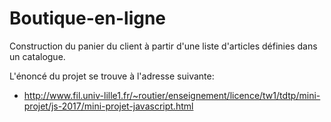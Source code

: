 # Boutique-en-ligne
Construction du panier du client à partir d'une liste d'articles définies dans un catalogue.

L'énoncé du projet se trouve à l'adresse suivante: 
* http://www.fil.univ-lille1.fr/~routier/enseignement/licence/tw1/tdtp/mini-projet/js-2017/mini-projet-javascript.html
